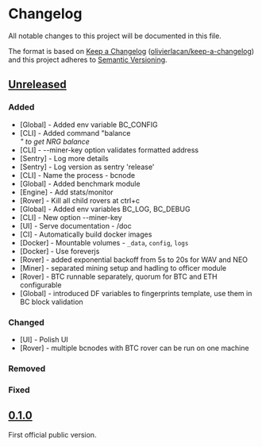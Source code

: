 # Changelog

All notable changes to this project will be documented in this file.

The format is based on [Keep a Changelog](http://keepachangelog.com/en/1.0.0/) ([olivierlacan/keep-a-changelog](https://github.com/olivierlacan/keep-a-changelog))
and this project adheres to [Semantic Versioning](http://semver.org/spec/v2.0.0.html).

## [Unreleased](https://github.com/blockcollider/bcnode/compare/v0.1.0...HEAD)

### Added

- [Global] - Added env variable BC_CONFIG
- [CLI] - Added command "balance <address>" to get NRG balance
- [CLI] - --miner-key option validates formatted address
- [Sentry] - Log more details
- [Sentry] - Log version as sentry 'release'
- [CLI] - Name the process - bcnode
- [Global] - Added benchmark module
- [Engine] - Add stats/monitor
- [Rover] - Kill all child rovers at ctrl+c
- [Global] - Added env variables BC_LOG, BC_DEBUG
- [CLI] - New option --miner-key
- [UI] - Serve documentation - /doc
- [CI] - Automatically build docker images
- [Docker] - Mountable volumes - `_data`, `config`, `logs`
- [Docker] - Use foreverjs
- [Rover] - added exponential backoff from 5s to 20s for WAV and NEO
- [Miner] - separated mining setup and hadling to officer module
- [Rover] - BTC runnable separately, quorum for BTC and ETH configurable
- [Global] - introduced DF variables to fingerprints template, use them in BC block validation

### Changed

- [UI] - Polish UI
- [Rover] - multiple bcnodes with BTC rover can be run on one machine

### Removed

### Fixed

## [0.1.0](https://github.com/blockcollider/bcnode/compare/24f54034f8d23a74e5d191528523952fb716c853...v0.1.0)

First official public version.
